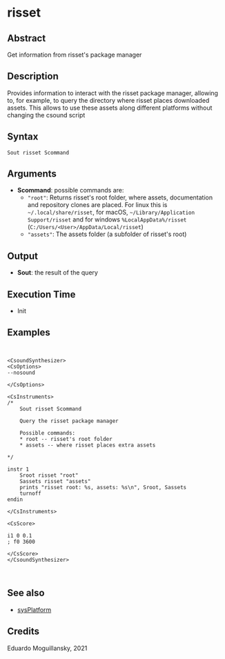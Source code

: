 # risset

## Abstract

Get information from risset's package manager

## Description

Provides information to interact with the risset package manager, allowing to, for example,
to query the directory where risset places downloaded assets. This allows to use these assets
along different platforms without changing the csound script

## Syntax

    Sout risset Scommand

## Arguments

* **Scommand**: possible commands are:
	* `"root"`: Returns risset's root folder, where assets, documentation and repository clones are
		placed. For linux this is `~/.local/share/risset`, for macOS, `~/Library/Application Support/risset`
		and for windows `%LocalAppData%/risset` (`C:/Users/<User>/AppData/Local/risset`)
	* `"assets"`: The assets folder (a subfolder of risset's root)

## Output

* **Sout**: the result of the query

## Execution Time

* Init

## Examples

```csound


<CsoundSynthesizer>
<CsOptions>
--nosound

</CsOptions>

<CsInstruments>
/*
    Sout risset Scommand

    Query the risset package manager

    Possible commands:
    * root -- risset's root folder
    * assets -- where risset places extra assets

*/

instr 1
    Sroot risset "root"
    Sassets risset "assets"
    prints "risset root: %s, assets: %s\n", Sroot, Sassets
    turnoff
endin

</CsInstruments>

<CsScore>

i1 0 0.1
; f0 3600

</CsScore>
</CsoundSynthesizer>



```

## See also

* [sysPlatform](sysPlatform.md)

## Credits

Eduardo Moguillansky, 2021
